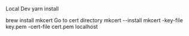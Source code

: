 Local Dev
yarn install

brew install mkcert
Go to cert directory
mkcert --install
mkcert -key-file key.pem -cert-file cert.pem localhost
